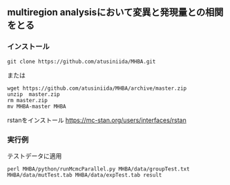 



## multiregion analysisにおいて変異と発現量との相関をとる
### インストール

```
git clone https://github.com/atusiniida/MHBA.git
```

または

```
wget https://github.com/atusiniida/MHBA/archive/master.zip  
unzip  master.zip    
rm master.zip  
mv MHBA-master MHBA  
```

rstanをインストール
https://mc-stan.org/users/interfaces/rstan


### 実行例
テストデータに適用
```
perl MHBA/python/runMcmcParallel.py MHBA/data/groupTest.txt MHBA/data/mutTest.tab MHBA/data/expTest.tab result
```
